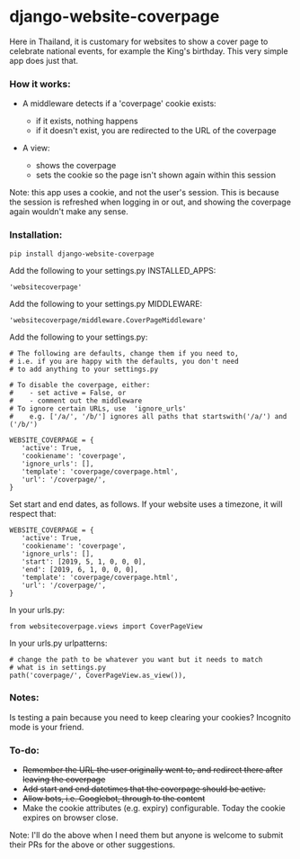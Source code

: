 django-website-coverpage
====

Here in Thailand, it is customary for websites to show a cover page to celebrate national events, for example the King's birthday. This very simple app does just that.

### How it works:

- A middleware detects if a 'coverpage' cookie exists:
    - if it exists, nothing happens
    - if it doesn't exist, you are redirected to the URL of the coverpage

- A view:
    - shows the coverpage
    - sets the cookie so the page isn't shown again within this session

Note: this app uses a cookie, and not the user's session. This is because the session is refreshed when logging in or out, and showing the coverpage again wouldn't make any sense.

### Installation:
```
pip install django-website-coverpage
```

Add the following to your settings.py INSTALLED_APPS:
```
'websitecoverpage'
```

Add the following to your settings.py MIDDLEWARE:
```
'websitecoverpage/middleware.CoverPageMiddleware'
```

Add the following to your settings.py:
```
# The following are defaults, change them if you need to,
# i.e. if you are happy with the defaults, you don't need
# to add anything to your settings.py

# To disable the coverpage, either:
#    - set active = False, or
#    - comment out the middleware
# To ignore certain URLs, use  'ignore_urls'
#    e.g. ['/a/', '/b/'] ignores all paths that startswith('/a/') and ('/b/')

WEBSITE_COVERPAGE = {
   'active': True,
   'cookiename': 'coverpage',
   'ignore_urls': [],
   'template': 'coverpage/coverpage.html',
   'url': '/coverpage/',
}
```

Set start and end dates, as follows. If your website uses a timezone, it will respect that:
```
WEBSITE_COVERPAGE = {
   'active': True,
   'cookiename': 'coverpage',
   'ignore_urls': [],
   'start': [2019, 5, 1, 0, 0, 0],
   'end': [2019, 6, 1, 0, 0, 0],
   'template': 'coverpage/coverpage.html',
   'url': '/coverpage/',
}
```

In your urls.py:
```
from websitecoverpage.views import CoverPageView
```

In your urls.py urlpatterns:
```
# change the path to be whatever you want but it needs to match
# what is in settings.py
path('coverpage/', CoverPageView.as_view()),
```

### Notes:
Is testing a pain because you need to keep clearing your cookies? Incognito mode is your friend.

### To-do:
- ~~Remember the URL the user originally went to, and redirect there after leaving the coverpage~~
- ~~Add start and end datetimes that the coverpage should be active.~~
- ~~Allow bots, i.e. Googlebot, through to the content~~
- Make the cookie attributes (e.g. expiry) configurable. Today the cookie expires on browser close.

Note: I'll do the above when I need them but anyone is welcome to submit their PRs for the above or other suggestions.
